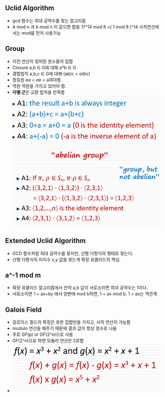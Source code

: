 ## Uclid Algorithm
- gcd 함수는 최대 공약수를 찾는 알고리즘
- A mod n 과 b mod n 이 같으면 합동
17^14 mod 8 =( 1 mod 8 )^14
사칙연산에서는 mod를 먼저 사용가능

## Group
- 이진 연산이 정의된 원소들의 집합
- Closure a,b ∈ G에 대해 a*b ∈ G
- 결합법칙 a,b,c ∈ G에 대해 (a*b)*c = a*(b*c)
- 항등원 e*a = a*e = a여야함. 
- 역원 역원을 가지고 있어야 함.
- **아벨 군**은 교환 법칙을 만족함
![alt text](image-2.png)
![alt text](image-1.png)
## Extended Uclid Algorithm
- GCD 함수처럼 최대 공약수를 찾지만, 선형 다항식의 형태로 찾는다.
- 선형 다항식의 미지수 x,y 값을 찾는게 확장 유클리드의 핵심

## a^-1 mod m
- 확장 유클리드 알고리즘에서 만약 a,b 값이 서로소이면 최대 공약수는 1이다.
- 서로소이면 1 = ax+by 에서 양변에 mod b하면, 1 = ax mod b, 1 = ax는 역관계

## Galois Field
- 갈로이스 필드의 특징은 유한 집합만을 가지고, 사칙 연산이 가능함
- modulo 연산을 해주기 때문에 결과 값이 항상 정수로 나옴
- 주로 GF(p) or GF(2^n)으로 사용
- GF(2^n)으로 하면 모듈러 연산은 2로함
- ![alt text](image.png)